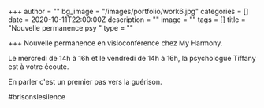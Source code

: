+++
author = ""
bg_image = "/images/portfolio/work6.jpg"
categories = []
date = 2020-10-11T22:00:00Z
description = ""
image = ""
tags = []
title = "Nouvelle permanence psy "
type = ""

+++
Nouvelle permanence en visioconférence chez My Harmony.

Le mercredi de 14h à 16h et le vendredi de 14h à 16h, la psychologue Tiffany est à votre écoute.

En parler c'est un premier pas vers la guérison.

\#brisonslesilence 